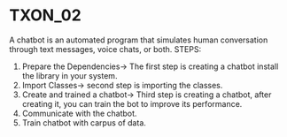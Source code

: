 # TXON_02
A chatbot is an automated program that simulates 
human conversation through text messages, voice 
chats, or both.
STEPS:
1.  Prepare the Dependencies→ The first step is 
creating a chatbot install the library in your 
system.
2.  Import Classes→ second step is importing 
the classes.
3. Create and trained a chatbot→ Third step is 
creating a chatbot, after creating it, you can 
train the bot to improve its performance.
4.  Communicate with the chatbot.
5.  Train chatbot with carpus of data.

